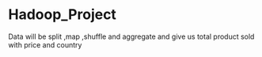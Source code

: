 # Hadoop_Project
Data will be split ,map ,shuffle and aggregate and give us total product sold with price and country
